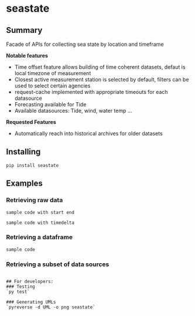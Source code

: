 # seastate

## Summary
Facade of APIs for collecting sea state by location and timeframe

**Notable features**
- Time offset feature allows building of time coherent datasets, defaut is local timezone of measurement
- Closest active measurement station is selected by default, filters can be used to select certain agencies
- request-cache implemented with appropriate timeouts for each datasource
- Forecasting available for Tide
- Available datasources: Tide, wind, water temp ...

**Requested Features**
- Automatically reach into historical archives for older datasets

## Installing
`pip install seastate`

## Examples
### Retrieving raw data
```
sample code with start end

sample code with timedelta
```

### Retrieving a dataframe
```
sample code
```

### Retrieving a subset of data sources
```

## For developers:
### Testing
`py test`

### Generating UMLs
`pyreverse -d UML -o png seastate`